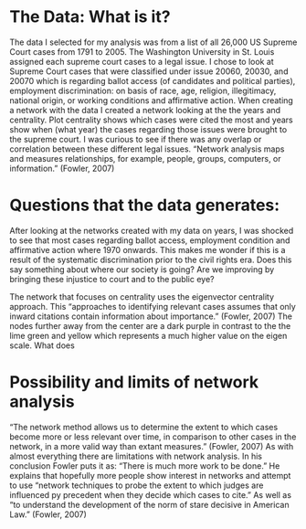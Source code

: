 # The Data: What is it?

The data I selected for my analysis was from a list of all 26,000 US Supreme Court cases from 1791 to 2005. The Washington University in St. Louis assigned each supreme court cases to a legal issue. I chose to look at Supreme Court cases that were classified under issue 20060, 20030, and 20070 which is regarding ballot access (of candidates and political parties), employment discrimination: on basis of race, age, religion, illegitimacy, national origin, or working conditions and affirmative action.  When creating a network with the data I created a network looking at the the years and centrality. Plot centrality shows which cases were cited the most and years show when (what year) the cases regarding those issues were brought to the supreme court. I was curious to see if there was any overlap or correlation between these different legal issues.  “Network analysis maps and measures relationships, for example, people, groups, computers, or information.” (Fowler, 2007)

# Questions that the data generates:

After looking at the networks created with my data on years, I was shocked to see that most cases regarding ballot access, employment condition and affirmative action where 1970 onwards. This makes me wonder if this is a result of the systematic discrimination prior to the civil rights era. Does this say something about where our society is going? Are we improving by bringing these injustice to court and to the public eye?

The network that focuses on centrality uses the eigenvector centrality approach. This “approaches to identifying relevant cases assumes that only inward citations contain information about importance.” (Fowler, 2007) The nodes further away from the center are a dark purple in contrast to the the lime green and yellow which represents a much higher value on the eigen scale. What does
 
# Possibility and limits of network analysis

“The network method allows us to determine the extent to which cases become more or less relevant over time, in comparison to other cases in the network, in a more valid way than extant measures.” (Fowler, 2007)
As with almost everything there are limitations with network analysis. In his conclusion Fowler puts it as: “There is much more work to be done.” He explains that hopefully more people show interest in networks and attempt to use “network techniques to probe the extent to which judges are influenced py precedent when they decide which cases to cite.”  As well as “to understand the development of the norm of stare decisive in American Law.” (Fowler, 2007)

